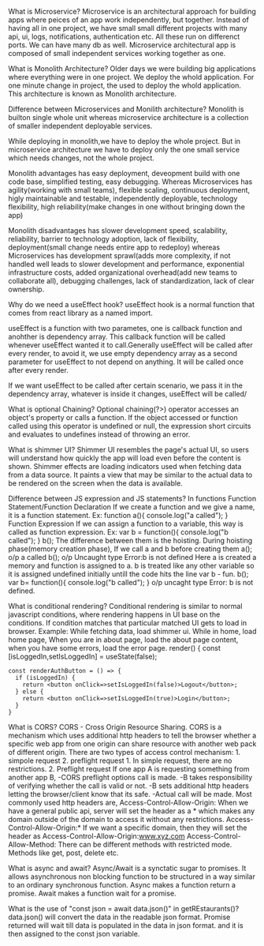 What is Microservice?
Microservice is an architectural approach for building apps where peices of an app work independently, but together. Instead of having all in one project, we have small small different projects with many api, ui, logs, notifications, authentication etc. All these run on differenct ports. We can have many db as well. Microservice architectural app is composed of small independent services working together as one.

What is Monolith Architecture?
Older days we were building big applications where everything were in one project. We deploy the whold application. For one minute change in project, the used to deploy the whold application.  This architecture is known as Monolith architecture.

Difference between Microservices and Monilith architecture?
Monolith is builton single whole unit whereas microservice architecture is a collection of smaller independent deployable services.

While deploying in monolith,we have to deploy the whole project. But in microservice architecture we have to deploy only the one small service which needs changes, not the whole project.


Monolith advantages has easy deployment, deveopment build with one code base, simplified testing, easy debugging. Whereas Microservices has agility(working with small teams), flexible scaling, continuous deployment, higly maintainable and testable, independently deployable, technology flexibility, high reliability(make changes in one without bringing down the app)

Monolith disadvantages has slower development speed, scalability, reliability, barrier to technology adoption, lack of flexibility, deployment(small change needs entire app to redeploy) whereas Microservices has development sprawl(adds more complexity, if not handled well leads to slower development and performance, exponential infrastructure costs, added organizational overhead(add new teams to collaborate all), debugging challenges, lack of standardization, lack of clear ownership.

Why do we need a useEffect hook? 
useEffect hook is a normal function that comes from react library as a named import. 

useEffect is a function with two parametes, one is callback function and anohther is dependency array. This callback function will be called whenever useEffect wanted it to call.Generally useEffect will be called after every render, to avoid it, we use empty dependency array as a second parameter for useEffect to not depend  on anything. It will be called once after every render.

If we want useEffect to be called after certain scenario, we pass it in the dependency array, whatever is inside it changes, useEffect will be called/

What is optional Chaining? 
Optional chaining(?>) operator accesses an object's property or calls a function. If the object accessed or function called using this operator is undefined or null, the expression short circuits and evaluates to undefines instead of throwing an error. 

What is shimmer UI?
Shimmer UI resembles the page's actual UI, so users will understand how quickly the app will load even before the content is shown. Shimmer effects are loading indicators used when fetching data from a data source. It paints a view that may be similar to the actual data to be rendered on the screen when the data is available.

Difference between JS expression and JS statements?
In functions
Function Statement/Function Declaration
If we create a function and we give a name, it is a function statement.
Ex: function a(){
	console.log("a called");
}
Function Expression
If we can assign a function to a variable, this way is called as function expression.
Ex: var b = function(){
	console.log("b called");
}
b();
The difference between them is the hoisting. 
During hoisting phase(memory creation phase), 
If we call a and b before creating them 
a(); o/p a called
b(); o/p Uncaught type Error:b is not defined
Here a is created a memory and function is assigned to a. 
b is treated like any other variable so it is assigned undefined initially untill the code hits the line var b - fun.
b();
var b= function(){
console.log("b called");
} 
o/p uncaght type Error: b is not defined.

What is conditional rendering?
Conditional rendering is similar to normal javascript conditions, where rendering happens in UI base on the conditions. If condition matches that particular matched UI gets to load in browser.
Example: While fetching data, load shimmer ui. 
While in home, load home page, When you are in about page, load the about page content, when you have some errors, load the error page. 
render() {
    const [isLoggedIn,setIsLoggedIn] = useState(false);

    const renderAuthButton = () => {
      if (isLoggedIn) {
        return <button onClick=>setIsLoggedIn(false)>Logout</button>;
      } else {
        return <button onClick=>setIsLoggedIn(true)>Login</button>;
      }
    }


What is CORS?
    CORS - Cross Origin Resource Sharing. CORS is a mechanism which uses additional http headers to tell the browser whether a specific web app from one origin can share resource with another web pack of different origin. 
    There are two types of access control mechanism:
        1. simpole request
        2. preflight request
    1. In simple request, there are no restrictions.
    2. Preflight request 
    If one app A is requesting something from another app B, 
        -CORS preflight options call is made.
        -B takes responsibility of verifying whether the call is valid or not. 
        -B sets additional http headers letting the browser/client know that its safe.
        -Actual call will be made.
    Most commonly used http headers are, 
    Access-Control-Allow-Origin: When we have a general public api, server will set the header as a * which makes any domain outside of the domain to access it without any restrictions. Access-Control-Allow-Origin:*
    If we want a specific domain, then they will set the header as Access-Control-Allow-Origin:www.xyz.com
    Access-Control-Allow-Method: There can be different methods with restricted mode. Methods like get, post, delete etc. 

What is async and await?
Async/Await is a synctatic sugar to promises. It allows asynchronous non blocking function to be structured in a way similar to an ordinary synchronous function.
Async makes a function return a promise.
Await makes a function wait for a promise.

What is the use of "const json = await  data.json()" in getREstaurants()?
data.json() will convert the data in the readable json format.
Promise returned will wait till data is populated in the data in json format. and it is then assigned to the const json variable.

